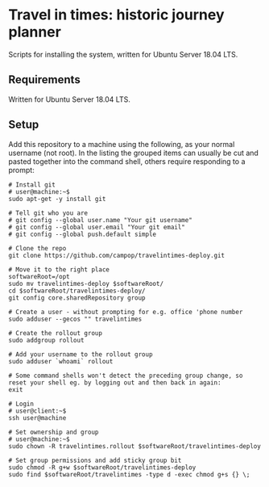 # Travel in times: historic journey planner

Scripts for installing the system, written for Ubuntu Server 18.04 LTS.

## Requirements

Written for Ubuntu Server 18.04 LTS.


## Setup

Add this repository to a machine using the following, as your normal username (not root). In the listing the grouped items can usually be cut and pasted together into the command shell, others require responding to a prompt:

```shell
# Install git
# user@machine:~$
sudo apt-get -y install git

# Tell git who you are
# git config --global user.name "Your git username"
# git config --global user.email "Your git email"
# git config --global push.default simple

# Clone the repo
git clone https://github.com/campop/travelintimes-deploy.git

# Move it to the right place
softwareRoot=/opt
sudo mv travelintimes-deploy $softwareRoot/
cd $softwareRoot/travelintimes-deploy/
git config core.sharedRepository group

# Create a user - without prompting for e.g. office 'phone number
sudo adduser --gecos "" travelintimes

# Create the rollout group
sudo addgroup rollout

# Add your username to the rollout group
sudo adduser `whoami` rollout

# Some command shells won't detect the preceding group change, so reset your shell eg. by logging out and then back in again:
exit

# Login
# user@client:~$
ssh user@machine

# Set ownership and group
# user@machine:~$
sudo chown -R travelintimes.rollout $softwareRoot/travelintimes-deploy

# Set group permissions and add sticky group bit
sudo chmod -R g+w $softwareRoot/travelintimes-deploy
sudo find $softwareRoot/travelintimes -type d -exec chmod g+s {} \;
```
